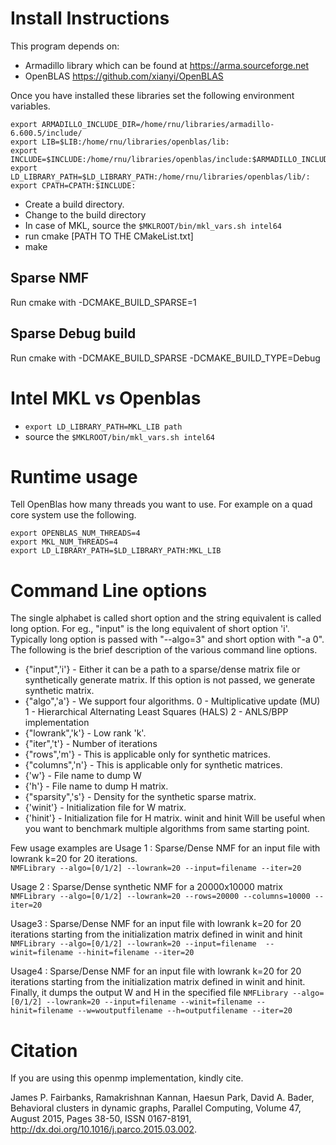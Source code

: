 Install Instructions
====================

This program depends on:

- Armadillo library which can be found at https://arma.sourceforge.net
- OpenBLAS https://github.com/xianyi/OpenBLAS

Once you have installed these libraries set the following environment variables.

````
export ARMADILLO_INCLUDE_DIR=/home/rnu/libraries/armadillo-6.600.5/include/
export LIB=$LIB:/home/rnu/libraries/openblas/lib:
export INCLUDE=$INCLUDE:/home/rnu/libraries/openblas/include:$ARMADILLO_INCLUDE_DIR:
export LD_LIBRARY_PATH=$LD_LIBRARY_PATH:/home/rnu/libraries/openblas/lib/:
export CPATH=CPATH:$INCLUDE:
````

* Create a build directory. 
* Change to the build directory 
* In case of MKL, source the ````$MKLROOT/bin/mkl_vars.sh intel64````
* run cmake [PATH TO THE CMakeList.txt]
* make

Sparse NMF
---------
Run cmake with -DCMAKE_BUILD_SPARSE=1

Sparse Debug build
------------------
Run cmake with -DCMAKE_BUILD_SPARSE -DCMAKE_BUILD_TYPE=Debug

Intel MKL vs Openblas
=====================
- ````export LD_LIBRARY_PATH=MKL_LIB path````
- source the ````$MKLROOT/bin/mkl_vars.sh intel64````

Runtime usage
=============
Tell OpenBlas how many threads you want to use. For example on a quad core system use the following.

````
export OPENBLAS_NUM_THREADS=4
export MKL_NUM_THREADS=4
export LD_LIBRARY_PATH=$LD_LIBRARY_PATH:MKL_LIB
````

Command Line options
====================

The single alphabet is called short option and the string equivalent is called long option. 
For eg., "input" is the long equivalent of short option 'i'. Typically long option is passed
with "--algo=3" and short option with "-a 0". The following is the brief description of 
the various command line options. 

* {"input",'i'} - Either it can be a path to a sparse/dense 
matrix file or synthetically generate matrix. If this 
option is not passed, we generate synthetic matrix.
* {"algo",'a'} - We support four algorithms. 
  0 - Multiplicative update (MU)
  1 - Hierarchical Alternating Least Squares (HALS)
  2 - ANLS/BPP implementation  
* {"lowrank",'k'} - Low rank 'k'. 
* {"iter",'t'} - Number of iterations
* {"rows",'m'} - This is applicable only for synthetic matrices. 
* {"columns",'n'} - This is applicable only for synthetic matrices. 
* {'w'} - File name to dump W 
* {'h'} - File name to dump H matrix. 
* {"sparsity",'s'} - Density for the synthetic sparse matrix. 
* {'winit'} - Initialization file for W matrix. 
* {'hinit'} - Initialization file for H matrix. 
winit and hinit Will be useful when you want to benchmark
multiple algorithms from same starting point.

Few usage examples are
Usage 1 : Sparse/Dense NMF for an input file with lowrank k=20 for 20 iterations.  
````NMFLibrary --algo=[0/1/2] --lowrank=20 --input=filename --iter=20 ````

Usage 2 : Sparse/Dense synthetic NMF for a 20000x10000 matrix
````NMFLibrary --algo=[0/1/2] --lowrank=20 --rows=20000 --columns=10000 --iter=20 ````

Usage3 : Sparse/Dense NMF for an input file with lowrank k=20 for 20 iterations starting
from the initialization matrix defined in winit and hinit
````NMFLibrary --algo=[0/1/2] --lowrank=20 --input=filename  --winit=filename --hinit=filename --iter=20 ````

Usage4 : Sparse/Dense NMF for an input file with lowrank k=20 for 20 iterations starting
from the initialization matrix defined in winit and hinit. Finally, it dumps the output
W and H in the specified file
```` NMFLibrary --algo=[0/1/2] --lowrank=20 --input=filename --winit=filename --hinit=filename --w=woutputfilename --h=outputfilename --iter=20 ````

Citation
========

If you are using this openmp implementation, kindly cite.

James P. Fairbanks, Ramakrishnan Kannan, Haesun Park, David A. Bader, Behavioral clusters in dynamic graphs, Parallel Computing, Volume 47, August 2015, Pages 38-50, ISSN 0167-8191, http://dx.doi.org/10.1016/j.parco.2015.03.002.
